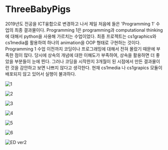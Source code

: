 # ThreeBabyPigs

2019년도 전공을 ICT융합으로 변경하고 나서 제일 처음에 들은 'Programming 1' 수업의 최종 결과물이다. Programming 1은 programming과 computational thinking에 대해서 python을 사용해 가르치는 수업이었다. 최종 프로젝트는 cs1graphics와 cs1media를 활용하여 하나의 animation을 OOP 형태로 구현하는 것이다. 
Programming 1 수업 이전까지 코딩이나 프로그래밍에 대해서 전혀 몰랐기 때문에 부족한 점이 많다. 당시에 상속의 개념에 대한 이해도가 부족하여, 상속을 활용하면 더 좋았을 부분들이 눈에 띈다. 그러나 코딩을 시작한지 3개월이 된 시점에서 만든 결과물이란 것을 감안하고 보면 나쁘지 않다고 생각한다. 
현재 cs1media 나 cs1grapics 모듈이 배포되지 않고 있어서 실행이 불과하다. 

![1](https://user-images.githubusercontent.com/55008408/113832015-29c31600-97c3-11eb-84cb-4d49126bb5ef.gif)

![2](https://user-images.githubusercontent.com/55008408/113832011-292a7f80-97c3-11eb-99c5-db0471a8d267.gif)

![3](https://user-images.githubusercontent.com/55008408/113832008-2891e900-97c3-11eb-91f7-055b35eb1814.gif)

![4](https://user-images.githubusercontent.com/55008408/113831985-23349e80-97c3-11eb-9a6f-1d93f46b75d3.gif)

![5](https://user-images.githubusercontent.com/55008408/113832027-2b8cd980-97c3-11eb-8f82-ad24acca85d0.gif)

![6](https://user-images.githubusercontent.com/55008408/113832020-2af44300-97c3-11eb-8faf-63a6ee84b6fc.gif)

![ED ver2](https://user-images.githubusercontent.com/55008408/113832030-2c257000-97c3-11eb-8f8d-a1cefa0d48ef.gif)
